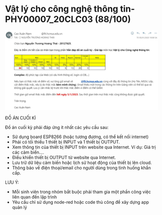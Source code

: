 # Vật lý cho công nghệ thông tin-PHY00007_20CLC03 (88/100)

![Alt text](final-result.jpg?raw=true "Kết quả đánh giá")

ĐỒ ÁN CUỐI KÌ

Đồ án cuối kỳ phải đáp ứng ít nhất các yêu cầu sau:
- Sử dụng board ESP8266 (hoặc tương đương, có thể kết nối internet)
- Phải có tối thiểu 1 thiết bị INPUT và 1 thiết bị OUTPUT.
- Xem thông tin của thiết bị INPUT trên website qua Internet. Ví dụ: Giá trị các cảm biến….
- Điều khiển thiết bị OUTPUT từ website qua Internet.
- Lưu trữ dữ liệu cảm biến hoặc lịch sử hoạt động của thiết bị lên cloud.
- Thông báo về điện thoại/email cho người dùng trong tình huống khẩn cấp.

LƯU Ý:
- Mỗi sinh viên trong nhóm bắt buộc phải tham gia một phần công việc liên quan đến lập trình
- Yêu cầu chỉ sử dụng node-red hoặc code thủ công để xây dựng app quản lý
